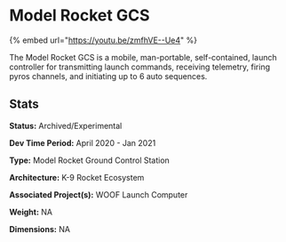 # Model Rocket GCS

{% embed url="https://youtu.be/zmfhVE--Ue4" %}

The Model Rocket GCS is a mobile, man-portable, self-contained, launch controller for transmitting launch commands, receiving telemetry, firing pyros channels, and initiating up to 6 auto sequences.

## Stats

**Status:** Archived/Experimental

**Dev Time Period:** April 2020 - Jan 2021

**Type:** Model Rocket Ground Control Station

**Architecture:** K-9 Rocket Ecosystem

**Associated Project(s):** WOOF Launch Computer

**Weight:** NA&#x20;

**Dimensions:** NA



